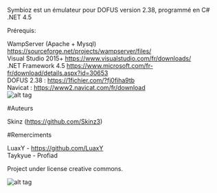 Symbioz est un émulateur pour DOFUS version 2.38, programmé en C# .NET 4.5

Prérequis:

WampServer (Apache + Mysql) https://sourceforge.net/projects/wampserver/files/ <br />
Visual Studio 2015+ https://www.visualstudio.com/fr/downloads/ <br />
.NET Framework 4.5 https://www.microsoft.com/fr-fr/download/details.aspx?id=30653 <br />
DOFUS 2.38 : https://1fichier.com/?fj0fiha9tb <br />
Navicat : https://www2.navicat.com/fr/download <br />
![alt tag](http://image.noelshack.com/fichiers/2015/52/1450734679-logosymbioz.png) <br />



#Auteurs

Skinz (https://github.com/Skinz3)

#Remerciments

LuaxY - https://github.com/LuaxY  <br />
Taykyue - Profiad  <br />

Project under license creative commons.

![alt tag](https://creativecommons.org.nz/wp-content/uploads/2012/05/by.png)

